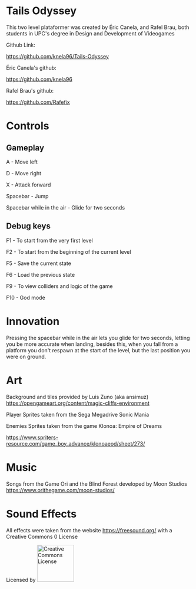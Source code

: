 ﻿# Tails Odyssey

This two level plataformer was created by Éric Canela, and Rafel Brau, 
both students in UPC's degree in Design and Development of Videogames

Github Link:

https://github.com/knela96/Tails-Odyssey

Éric Canela's github:

https://github.com/knela96

Rafel Brau's github:

https://github.com/Rafefix


# Controls
## Gameplay

A - Move left

D - Move right

X - Attack forward

Spacebar - Jump

Spacebar while in the air - Glide for two seconds

## Debug keys

F1 - To start from the very first level

F2 - To start from the beginning of the current level

F5 - Save the current state

F6 - Load the previous state

F9 - To view colliders and logic of the game

F10 - God mode


# Innovation 

Pressing the spacebar while in the air lets you glide for two seconds, letting you be more accurate when landing, 
besides this, when you fall from a platform you don't respawn at the start of the level, but the last position you were on ground.

# Art

Background and tiles provided by Luis Zuno (aka ansimuz) https://opengameart.org/content/magic-cliffs-environment

Player Sprites taken from the Sega Megadrive Sonic Mania

Enemies Sprites taken from the game Klonoa: Empire of Dreams

https://www.spriters-resource.com/game_boy_advance/klonoaeod/sheet/273/

# Music

Songs from the Game Ori and the Blind Forest developed by Moon Studios https://www.orithegame.com/moon-studios/

# Sound Effects

All effects were taken from the website https://freesound.org/ with a Creative Commons 0 License

Licensed by <a rel="license" href="https://creativecommons.org/publicdomain/zero/1.0/deed.es_ES%22%3E"><img alt="Creative Commons License" width="100" src="https://www.fairkom.eu/sites/default/files/styles/middlecolumn_full/public/image/cc0-300x169.png?itok=W3DC-8TA" /></a>
